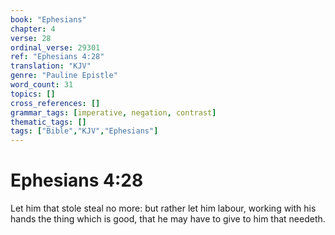 ```yaml
---
book: "Ephesians"
chapter: 4
verse: 28
ordinal_verse: 29301
ref: "Ephesians 4:28"
translation: "KJV"
genre: "Pauline Epistle"
word_count: 31
topics: []
cross_references: []
grammar_tags: [imperative, negation, contrast]
thematic_tags: []
tags: ["Bible","KJV","Ephesians"]
---
```


# Ephesians 4:28

Let him that stole steal no more: but rather let him labour, working with his hands the thing which is good, that he may have to give to him that needeth.
